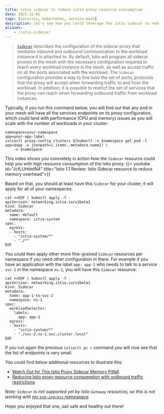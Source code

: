 ```yaml
---
title: istio sidecar to reduce istio proxy resource consumption
date: 2021-12-01
tags: [security, kubernetes, service-mesh]
description: let's see how you could leverage the istio sidecar to reduce istio proxy resource consumption
aliases:
    - /istio-sidecar/
---
```

> [`Sidecar`](https://istio.io/latest/docs/reference/config/networking/sidecar/) describes the configuration of the sidecar proxy that mediates inbound and outbound communication to the workload instance it is attached to. By default, Istio will program all sidecar proxies in the mesh with the necessary configuration required to reach every workload instance in the mesh, as well as accept traffic on all the ports associated with the workload. The `Sidecar` configuration provides a way to fine tune the set of ports, protocols that the proxy will accept when forwarding traffic to and from the workload. In addition, it is possible to restrict the set of services that the proxy can reach when forwarding outbound traffic from workload instances.

Typically, if you run this command below, you will find out that any pod in your mesh will have all the services endpoints on its proxy configuration, which could land with performance (CPU and memory) issues as you will scale with the number of workloads in your cluster:
```
namespace=your-namespace
app=your-app-label
istioctl proxy-config clusters $(kubectl -n $namespace get pod -l app=$app -o jsonpath={.items..metadata.name}) \
    -n $namespace
```

This video shows you concretely in action how the `Sidecar` resource could help you with high resource consumption of the Istio proxy:
{{< youtube id="JcfLUHdntN4" title="Istio 1.1 Review: Istio Sidecar resource to reduce memory overhead">}}

Based on that, you should at least have this `Sidecar` for your cluster, it will apply for all of your namespaces:
```
cat <<EOF | kubectl apply -f -
apiVersion: networking.istio.io/v1beta1
kind: Sidecar
metadata:
  name: default
  namespace: istio-system
spec:
  egress:
  - hosts:
    - "istio-system/*"
    - "./*"
EOF
```
You could then apply other more fine-grained `Sidecar` resources per namespace if you need other configuration in there. For example if you have an application with the label `app: app-1` who needs to talk to a service `svc-1` in the namespace `ns-1`, you will have this `Sidecar` resource:
```
cat <<EOF | kubectl apply -f -
apiVersion: networking.istio.io/v1beta1
kind: Sidecar
metadata:
  name: app-1-to-svc-2
  namespace: ns-1
spec:
  workloadSelector:
    labels:
      app: app-1
  egress:
  - hosts:
    - "istio-system/*"
    - "./svc-2.ns-1.svc.cluster.local"
EOF
```

If you run again the previous `istioctl pc c` command you will now see that the list of endpoints is very small.

You could find below additional resources to illustrate this:
- [Watch Out for This Istio Proxy Sidecar Memory Pitfall](https://medium.com/geekculture/watch-out-for-this-istio-proxy-sidecar-memory-pitfall-8dbd99ea7e9d)
- [Reducing Istio proxy resource consumption with outbound traffic restrictions](https://banzaicloud.com/blog/istio-sidecar/)

_Note: `Sidecar` is not supported yet by Istio `Gateway` resources, so this is not working with [my `asm-ingress` namespace](https://github.com/mathieu-benoit/my-kubernetes-deployments/tree/main/namespaces/asm-ingress)._

Hope you enjoyed that one, sail safe and healthy out there!